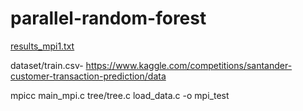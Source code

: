 # parallel-random-forest
[results_mpi1.txt](https://github.com/user-attachments/files/20704665/results_mpi1.txt)

dataset/train.csv- https://www.kaggle.com/competitions/santander-customer-transaction-prediction/data 

mpicc main_mpi.c tree/tree.c load_data.c -o mpi_test
